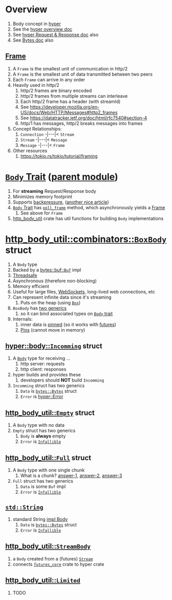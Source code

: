 # Overview

1. Body concept in [hyper](https://hyper.rs/)
1. See the [hyper overview doc](./hyper.md)
1. See [hyper Request & Response doc](./hyper.req-res.md) also
1. See [Bytes doc](./hyper.bytes.md) also


## [Frame](https://docs.rs/hyper/latest/hyper/body/struct.Frame.html)

1. A `Frame` is the smallest unit of communication in http/2
1. A `Frame` is the smallest unit of data transmitted between two peers
1. Each `Frame` can arrive in any order
1. Heavily used in http/2
    1. http/2 frames are binary encoded
    1. http/2 frames from multiple streams can interleave
    1. Each http/2 frame has a header (with streamId)
    1. See https://developer.mozilla.org/en-US/docs/Web/HTTP/Messages#http2_frames
    1. See https://datatracker.ietf.org/doc/html/rfc7540#section-4
    1. http/1 has messages, http/2 breaks messages into frames
1. Concept Relationships:
    1. `Connection` -|---|< `Stream`
    1. `Stream` -|---|< `Message` 
    1. `Message` -|---|< `Frame`
1. Other resources
    1. https://tokio.rs/tokio/tutorial/framing


# [`Body` Trait](https://docs.rs/hyper/latest/hyper/body/trait.Body.html) ([parent module](https://docs.rs/hyper/latest/hyper/body/index.html))

1. For **streaming** Request/Response body
1. Minimizes memory footprint
1. Supports [backpressure](https://medium.com/@jayphelps/backpressure-explained-the-flow-of-data-through-software-2350b3e77ce7), ([another nice article](https://github.com/ReactiveX/RxJava/wiki/Backpressure))
1. [`Body` Trait](https://docs.rs/hyper/latest/hyper/body/trait.Body.html) has [`poll_frame`](https://docs.rs/hyper/latest/hyper/body/trait.Body.html#tymethod.poll_frame) method, which asynchronously yields a [Frame](https://docs.rs/hyper/latest/hyper/body/struct.Frame.html)
    1. See above for `Frame`
1. [http_body_util](https://docs.rs/http-body-util/latest/http_body_util/) crate has util functions for building `Body` implementations


# [http_body_util::combinators::`BoxBody`](https://docs.rs/http-body-util/latest/http_body_util/combinators/struct.BoxBody.html) struct

1. A `Body` type
1. Backed by a [bytes::buf::`Buf`](https://docs.rs/bytes/latest/bytes/buf/trait.Buf.html) impl
1. [Threadsafe](https://docs.rs/http-body-util/0.1.1/http_body_util/combinators/struct.BoxBody.html#impl-Send-for-BoxBody%3CD,+E%3E)
1. Asynchronous (therefore non-blocking)
1. Memory efficient
1. Useful for large files, [WebSockets](https://www.pubnub.com/guides/websockets/), long-lived web connections, etc
1. Can represent infinite data since it's streaming
    1. Puts on the heap (using [`Box`](https://doc.rust-lang.org/std/boxed/struct.Box.html))
1. `BoxBody` has [two generics](https://docs.rs/http-body-util/0.1.1/http_body_util/combinators/struct.BoxBody.html#method.new) 
    1. so it can bind associated types on [`Body` trait](https://docs.rs/http-body/latest/http_body/trait.Body.html)
1. Internals:
    1. inner data is [pinned](https://rust-lang.github.io/async-book/04_pinning/01_chapter.html) (so it works with [futures](https://tokio.rs/tokio/tutorial/async))
    1. [Pins](https://doc.rust-lang.org/std/boxed/struct.Box.html#method.pin) (cannot move in memory)


## [hyper::body::`Incomming`](https://docs.rs/hyper/latest/hyper/body/struct.Incoming.html) struct

1. A [`Body`](https://docs.rs/hyper/latest/hyper/body/struct.Incoming.html#impl-Body-for-Incoming) type for receiving ...
    1. http server: requests
    1. http client: responses
1. hyper builds and provides these 
    1. developers should **NOT** build `Incomming`
1. `Incomming` struct has two generics    
    1. `Data` is [`bytes::Bytes`](https://docs.rs/bytes/latest/bytes/struct.Bytes.html) struct
    1. `Error` is [hyper::Error](https://docs.rs/hyper/latest/hyper/struct.Error.html)


## [http_body_util::`Empty`](https://docs.rs/http-body-util/latest/http_body_util/struct.Empty.html) struct

1. A `Body` type with no data
1. `Empty` struct has two generics
    1. `Body` is **always** empty
    1. `Error` is [`Infallible`](https://doc.rust-lang.org/nightly/core/convert/enum.Infallible.html)


## [http_body_util::`Full`](https://docs.rs/http-body-util/latest/http_body_util/struct.Full.html) struct

1. A `Body` type with one single chunk
    1. What is a chunk? [answer-1](https://developer.mozilla.org/en-US/docs/Web/HTTP/Headers/Transfer-Encoding), [answer-2](https://en.wikipedia.org/wiki/Chunked_transfer_encoding), [answer-3](https://bunny.net/academy/http/what-is-chunked-encoding/) 
1. `Full` struct has two generics
    1. `Data` is some `Buf` impl          
    1. `Error` is [`Infallible`](https://doc.rust-lang.org/nightly/core/convert/enum.Infallible.html)


## [`std::String`](https://doc.rust-lang.org/nightly/alloc/string/struct.String.html)

1. standard String [impl Body](https://docs.rs/hyper/latest/hyper/body/trait.Body.html#impl-Body-for-String)
    1. `Data` is [`bytes::Bytes`](https://docs.rs/bytes/latest/bytes/struct.Bytes.html) struct
    1. `Error` is [`Infallible`](https://doc.rust-lang.org/nightly/core/convert/enum.Infallible.html)


## [http_body_util::`StreamBody`](TODO)

1. a `Body` created from a (futures) [`Stream`](https://docs.rs/futures-core/0.3.30/futures_core/stream/trait.Stream.html)
1. connects [`futures_core`](https://docs.rs/futures-core/0.3.30/futures_core/index.html) crate to hyper crate


## [http_body_util::`Limited`](https://docs.rs/http-body-util/0.1.1/http_body_util/struct.Limited.html)

1. TODO
